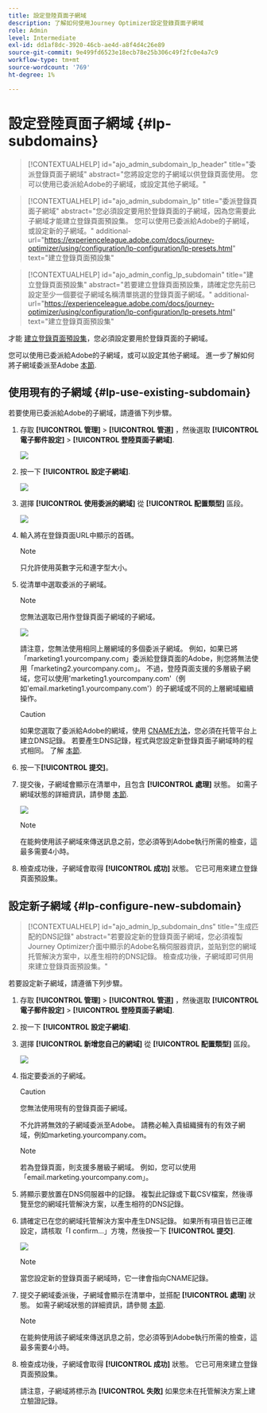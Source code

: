 ```yaml
---
title: 設定登陸頁面子網域
description: 了解如何使用Journey Optimizer設定登錄頁面子網域
role: Admin
level: Intermediate
exl-id: dd1af8dc-3920-46cb-ae4d-a8f4d4c26e89
source-git-commit: 9e499fd6523e18ecb78e25b306c49f2fc0e4a7c9
workflow-type: tm+mt
source-wordcount: '769'
ht-degree: 1%

---
```


# 設定登陸頁面子網域 {#lp-subdomains}

>[!CONTEXTUALHELP]
>id="ajo_admin_subdomain_lp_header"
>title="委派登錄頁面子網域"
>abstract="您將設定您的子網域以供登錄頁面使用。 您可以使用已委派給Adobe的子網域，或設定其他子網域。"

>[!CONTEXTUALHELP]
>id="ajo_admin_subdomain_lp"
>title="委派登錄頁面子網域"
>abstract="您必須設定要用於登錄頁面的子網域，因為您需要此子網域才能建立登錄頁面預設集。 您可以使用已委派給Adobe的子網域，或設定新的子網域。"
>additional-url="https://experienceleague.adobe.com/docs/journey-optimizer/using/configuration/lp-configuration/lp-presets.html" text="建立登錄頁面預設集"

>[!CONTEXTUALHELP]
>id="ajo_admin_config_lp_subdomain"
>title="建立登錄頁面預設集"
>abstract="若要建立登錄頁面預設集，請確定您先前已設定至少一個要從子網域名稱清單挑選的登錄頁面子網域。"
>additional-url="https://experienceleague.adobe.com/docs/journey-optimizer/using/configuration/lp-configuration/lp-presets.html" text="建立登錄頁面預設集"

才能 [建立登錄頁面預設集](lp-presets.md)，您必須設定要用於登錄頁面的子網域。

您可以使用已委派給Adobe的子網域，或可以設定其他子網域。 進一步了解如何將子網域委派至Adobe [本節](delegate-subdomain.md).

## 使用現有的子網域 {#lp-use-existing-subdomain}

若要使用已委派給Adobe的子網域，請遵循下列步驟。

1. 存取 **[!UICONTROL 管理]** > **[!UICONTROL 管道]** ，然後選取 **[!UICONTROL 電子郵件設定]** > **[!UICONTROL 登陸頁面子網域]**.

   ![](assets/lp_access-subdomains.png)

1. 按一下 **[!UICONTROL 設定子網域]**.

   ![](assets/lp_set-up-subdomain.png)

1. 選擇 **[!UICONTROL 使用委派的網域]** 從 **[!UICONTROL 配置類型]** 區段。

   ![](assets/lp_use-delegated-subdomain.png)

1. 輸入將在登錄頁面URL中顯示的首碼。

   >[!NOTE]
   >
   >只允許使用英數字元和連字型大小。

1. 從清單中選取委派的子網域。

   >[!NOTE]
   >
   >您無法選取已用作登錄頁面子網域的子網域。

   ![](assets/lp_prefix-and-subdomain.png)

   請注意，您無法使用相同上層網域的多個委派子網域。 例如，如果已將「marketing1.yourcompany.com」委派給登錄頁面的Adobe，則您將無法使用「marketing2.yourcompany.com」。 不過，登陸頁面支援的多層級子網域，您可以使用&#39;marketing1.yourcompany.com&#39;（例如&#39;email.marketing1.yourcompany.com&#39;）的子網域或不同的上層網域繼續操作。

   >[!CAUTION]
   >
   >如果您選取了委派給Adobe的網域，使用 [CNAME方法](delegate-subdomain.md#cname-subdomain-delegation)，您必須在托管平台上建立DNS記錄。 若要產生DNS記錄，程式與您設定新登錄頁面子網域時的程式相同。 了解 [本節](#lp-configure-new-subdomain).

1. 按一下&#x200B;**[!UICONTROL 提交]**。

1. 提交後，子網域會顯示在清單中，且包含 **[!UICONTROL 處理]** 狀態。 如需子網域狀態的詳細資訊，請參閱 [本節](access-subdomains.md).<!--Same statuses?-->

   ![](assets/lp_subdomain-processing.png)

   >[!NOTE]
   >
   >在能夠使用該子網域來傳送訊息之前，您必須等到Adobe執行所需的檢查，這最多需要4小時。<!--Learn more in [this section](delegate-subdomain.md#subdomain-validation).-->

1. 檢查成功後，子網域會取得 **[!UICONTROL 成功]** 狀態。 它已可用來建立登錄頁面預設集。

## 設定新子網域 {#lp-configure-new-subdomain}

>[!CONTEXTUALHELP]
>id="ajo_admin_lp_subdomain_dns"
>title="生成匹配的DNS記錄"
>abstract="若要設定新的登錄頁面子網域，您必須複製Journey Optimizer介面中顯示的Adobe名稱伺服器資訊，並貼到您的網域托管解決方案中，以產生相符的DNS記錄。 檢查成功後，子網域即可供用來建立登錄頁面預設集。"

若要設定新子網域，請遵循下列步驟。

1. 存取 **[!UICONTROL 管理]** > **[!UICONTROL 管道]** ，然後選取 **[!UICONTROL 電子郵件設定]** > **[!UICONTROL 登陸頁面子網域]**.

1. 按一下 **[!UICONTROL 設定子網域]**.

1. 選擇 **[!UICONTROL 新增您自己的網域]** 從 **[!UICONTROL 配置類型]** 區段。

   ![](assets/lp_add-your-own-subdomain.png)

1. 指定要委派的子網域。

   >[!CAUTION]
   >
   >您無法使用現有的登錄頁面子網域。

   不允許將無效的子網域委派至Adobe。 請務必輸入貴組織擁有的有效子網域，例如marketing.yourcompany.com。

   >[!NOTE]
   >
   >若為登錄頁面，則支援多層級子網域。 例如，您可以使用「email.marketing.yourcompany.com」。

1. 將顯示要放置在DNS伺服器中的記錄。 複製此記錄或下載CSV檔案，然後導覽至您的網域托管解決方案，以產生相符的DNS記錄。

1. 請確定已在您的網域托管解決方案中產生DNS記錄。 如果所有項目皆已正確設定，請核取「I confirm...」方塊，然後按一下 **[!UICONTROL 提交]**.

   ![](assets/lp_add-your-own-subdomain-confirm.png)

   >[!NOTE]
   >
   >當您設定新的登錄頁面子網域時，它一律會指向CNAME記錄。

1. 提交子網域委派後，子網域會顯示在清單中，並搭配 **[!UICONTROL 處理]** 狀態。 如需子網域狀態的詳細資訊，請參閱 [本節](access-subdomains.md).<!--Same statuses?-->

   >[!NOTE]
   >
   >在能夠使用該子網域來傳送訊息之前，您必須等到Adobe執行所需的檢查，這最多需要4小時。<!--Learn more in [this section](#subdomain-validation).-->

1. 檢查成功後，子網域會取得 **[!UICONTROL 成功]** 狀態。 它已可用來建立登錄頁面預設集。

   請注意，子網域將標示為 **[!UICONTROL 失敗]** 如果您未在托管解決方案上建立驗證記錄。
